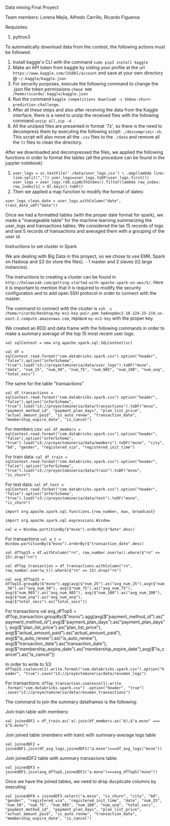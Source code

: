 Data mining
Final Proyect

Team members: Lorena Mejía, Alfredo Carrillo, Ricardo Figueroa

Requisites:
1. python3

To automatically download data from the contest, the following actions must be followed:

1. Install kaggle's CLI with the command `sudo pip3 install kaggle` 
3. Make an API token from kaggle by visting your profile at the url `https://www.kaggle.com/[USER]/account` and save at your own directory @ `~/.kaggle/kaggle.json`
4. For security purposes, execute the following command to change the .json file token permissions `chmod 600 /home/ricardo/.kaggle/kaggle.json`
5. Run the command `kaggle competitions download -c kkbox-churn-prediction-challenge`.
6. After all these steps and also after receiving the data from the Kaggle interface, there is a need to unzip the received files with the following command `unzip all.zip -d .`
7. All the unziped files are presented in format '7z', so there is the need to decompress them by executing the following script: `./descomprimir.sh`. This script will also move all the `.csv` files to the `./data` and remove all the `7z` files to clean the directory.

After we downloaded and decompressed the files, we applied the following functions in order to format the tables (all the procedure can be found in the jupyter notebook)

1. `user_logs = sc.textFile('./data/user_logs.csv') \
    .map(lambda line: line.split(","))
user_logs=user_logs.toDF(user_logs.first())
user_logs = user_logs.rdd.zipWithIndex().filter(lambda row_index: row_index[1] > 0).keys().toDF()` 
2. Then we applied a map function to modify the format of dates:

`user_logs_clean_date = user_logs.withColumn("date", trans_date_udf("date"))`

Once we had a formatted tables (with the proper date format for spark), we made a "manageable table" for the machine learning summarizing the user_logs and transactions tables. We considered the las 15 records of logs and last 5 records of transactions and averaged them with a grouping of the user id.

Instructions to set cluster in Spark

We are dealing with Big Data in this proyect, so we chose to use EMR, Spark on Hadoop and S3 (to store the files).
	- 1 master and 2 slaves (t2.large instances).

The instructions to creating a cluster can be found in `http://holowczak.com/getting-started-with-apache-spark-on-aws/5/`. Here it is important to mention that it is required to modify the security configuration and to add open SSH protocol in order to connect with the master.

The command to connect with the cluster is `ssh -i /home/ricardo/Desktop/my-ec2-key-pair.pem hadoop@ec2-18-224-25-219.us-east-2.compute.amazonaws.com`, replace `my-ec2-key` with the proper key.

We created an RDD and data frame with the following commands in order to make a summary average of the top 15 most recent user logs:

`val sqlContext = new org.apache.spark.sql.SQLContext(sc)`

`val df = sqlContext.read.format("com.databricks.spark.csv").option("header", "false").option("inferSchema", "true").load("s3://proyectomineria/data/user_logs").toDF("msno", "date", "num_25", "num_50", "num_75", "num_985", "num_100", "num_unq", "total_secs")`

The same for the table "transactions"

`val df_transactions = sqlContext.read.format("com.databricks.spark.csv").option("header", "false").option("inferSchema", "true").load("s3://proyectomineria/data/transactions").toDF("msno", "payment_method_id", "payment_plan_days", "plan_list_price", "actual_amount_paid", "is_auto_renew", "transaction_date", "membership_expire_date", "is_cancel")`

For members csv:
`val df_members = sqlContext.read.format("com.databricks.spark.csv").option("header", "false").option("inferSchema", "true").load("s3://proyectomineria/data/members").toDF("msno", "city", "bd", "gender", "registered_via", "registered_init_time")`

For train data:
`val df_train = sqlContext.read.format("com.databricks.spark.csv").option("header", "false").option("inferSchema", "true").load("s3://proyectomineria/data/train").toDF("msno", "is_churn")`

For test data:
`val df_test = sqlContext.read.format("com.databricks.spark.csv").option("header", "false").option("inferSchema", "true").load("s3://proyectomineria/data/test").toDF("msno", "is_churn")`


`import org.apache.spark.sql.functions.{row_number, max, broadcast}`

`import org.apache.spark.sql.expressions.Window`

`val w = Window.partitionBy($"msno").orderBy($"date".desc)`

For transactions
`val w_t = Window.partitionBy($"msno").orderBy($"transaction_date".desc)`

`val dfTop15 = df.withColumn("rn", row_number.over(w)).where($"rn" <= 15).drop("rn")`

`val dfTop_transaction = df_transactions.withColumn("rn", row_number.over(w_t)).where($"rn" == 15).drop("rn")`

`val avg_dfTop15 = dfTop15.groupBy($"msno").agg(avg($"num_25").as("avg_num_25"),avg($"num_50").as("avg_num_50"), avg($"num_75").as("avg_num_75"), avg($"num_985").as("avg_num_985"), avg($"num_100").as("avg_num_100"), avg($"num_unq").as("avg_num_unq"), avg($"total_secs").as("total_secs"))`

For transactions
val avg_dfTop5 = dfTop_transaction.groupBy($"msno").agg(avg($"payment_method_id").as("payment_method_id"),avg($"payment_plan_days").as("payment_plan_days"), avg($"plan_list_price").as("plan_list_price"), avg($"actual_amount_paid").as("actual_amount_paid"), avg($"is_auto_renew").as("is_auto_renew"), avg($"transaction_date").as("transaction_date"), avg($"membership_expire_date").as("membership_expire_date"),avg($"is_cancel").as("is_cancel"))

In order to write to S3: 
`dfTop15.coalesce(1).write.format("com.databricks.spark.csv").option("header", "true").save("s3://proyectomineria/data/resumen_logs")`

For transactions:
`dfTop_transaction.coalesce(1).write
.format("com.databricks.spark.csv")
.option("header", "true")
.save("s3://proyectomineria/data/resumen_transactions")`

The command to join the summary dataframes is the following:

Join train table with members:

`val joinedDF1 = df_train.as('a).join(df_members.as('b),$"a.msno" === $"b.msno")`


Join joined table (members with train) with summary-average logs table

`val joinedDF2 = joinedDF1.join(df_avg_logs,joinedDF1("a.msno")===df_avg_logs("msno"))`

Join joinedDF2 table with summary transacions table:

`val joinedDF3 = joinedDF2.join(avg_dfTop5,joinedDF1("a.msno")===avg_dfTop5("msno"))`

Once we have the joined tables, we need to drop ducplicate columns by executing 

`val joinedDF8 = joinedDF3.select("a.msno", "is_churn", "city", "bd", "gender", "registered_via", "registered_init_time", "date", "num_25", "num_50", "num_75", "num_985", "num_100", "num_unq", "total_secs", "payment_method_id", "payment_plan_days", "plan_list_price", "actual_amount_paid", "is_auto_renew", "transaction_date", "membership_expire_date", "is_cancel")
`
